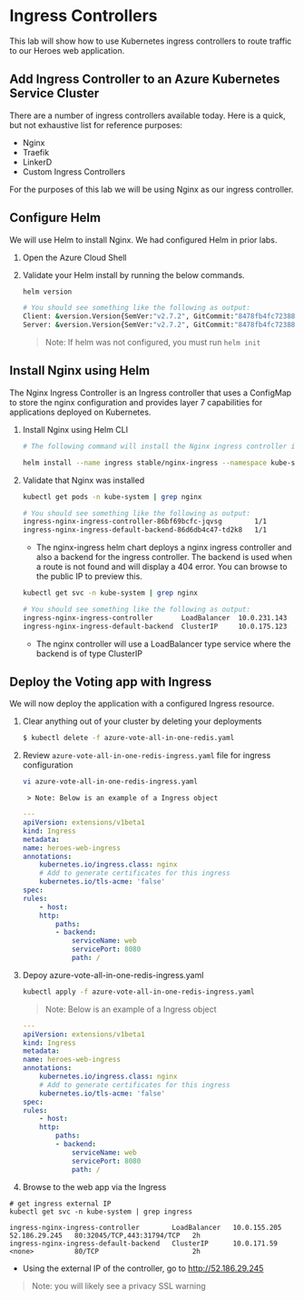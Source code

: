# Ingress Controllers

This lab will show how to use Kubernetes ingress controllers to route traffic to our Heroes web application.

## Add Ingress Controller to an Azure Kubernetes Service Cluster

There are a number of ingress controllers available today. Here is a quick, but not exhaustive list for reference purposes:

* Nginx
* Traefik
* LinkerD
* Custom Ingress Controllers

For the purposes of this lab we will be using Nginx as our ingress controller. 

## Configure Helm

We will use Helm to install Nginx. We had configured Helm in prior labs. 

1. Open the Azure Cloud Shell

2. Validate your Helm install by running the below commands.

    ``` bash
    helm version

    # You should see something like the following as output:
    Client: &version.Version{SemVer:"v2.7.2", GitCommit:"8478fb4fc723885b155c924d1c8c410b7a9444e6", GitTreeState:"clean"}
    Server: &version.Version{SemVer:"v2.7.2", GitCommit:"8478fb4fc723885b155c924d1c8c410b7a9444e6", GitTreeState:"clean"}
    ```

    > Note: If helm was not configured, you must run `helm init`

## Install Nginx using Helm

The Nginx Ingress Controller is an Ingress controller that uses a ConfigMap to store the nginx configuration and provides layer 7 capabilities for applications deployed on Kubernetes.

1. Install Nginx using Helm CLI

    ``` bash
    # The following command will install the Nginx ingress controller into the K8s cluster.

    helm install --name ingress stable/nginx-ingress --namespace kube-system
    ```

2. Validate that Nginx was installed
    
    ``` bash
    kubectl get pods -n kube-system | grep nginx

    # You should see something like the following as output:
    ingress-nginx-ingress-controller-86bf69bcfc-jqvsg        1/1       Running   0          1d
    ingress-nginx-ingress-default-backend-86d6db4c47-td2k8   1/1       Running   0          1d
    ```

    * The nginx-ingress helm chart deploys a nginx ingress controller and also a backend for the ingress controller. The backend is used when a route is not found and will display a 404 error. You can browse to the public IP to preview this. 

    ``` bash
    kubectl get svc -n kube-system | grep nginx

    # You should see something like the following as output:
    ingress-nginx-ingress-controller       LoadBalancer  10.0.231.143  52.173.190.190  80:30910/TCP,443:30480/TCP  1d
    ingress-nginx-ingress-default-backend  ClusterIP     10.0.175.123  <none>          80/TCP                      1d
    ```

    * The nginx controller will use a LoadBalancer type service where the backend is of type ClusterIP

## Deploy the Voting app with Ingress

We will now deploy the application with a configured Ingress resource.

1. Clear anything out of your cluster by deleting your deployments

    ```bash
    $ kubectl delete -f azure-vote-all-in-one-redis.yaml
    ```

2. Review `azure-vote-all-in-one-redis-ingress.yaml` file for ingress configuration
 

    ``` bash
    vi azure-vote-all-in-one-redis-ingress.yaml
    ```
    
        > Note: Below is an example of a Ingress object

    ```yaml
    ---
    apiVersion: extensions/v1beta1
    kind: Ingress
    metadata:
    name: heroes-web-ingress
    annotations:
        kubernetes.io/ingress.class: nginx
        # Add to generate certificates for this ingress
        kubernetes.io/tls-acme: 'false'
    spec:
    rules:
        - host:
        http:
            paths:
            - backend:
                serviceName: web
                servicePort: 8080
                path: /
    ```



3. Depoy azure-vote-all-in-one-redis-ingress.yaml 

    ``` bash
    kubectl apply -f azure-vote-all-in-one-redis-ingress.yaml
    ```

    > Note: Below is an example of a Ingress object

    ```yaml
    ---
    apiVersion: extensions/v1beta1
    kind: Ingress
    metadata:
    name: heroes-web-ingress
    annotations:
        kubernetes.io/ingress.class: nginx
        # Add to generate certificates for this ingress
        kubernetes.io/tls-acme: 'false'
    spec:
    rules:
        - host:
        http:
            paths:
            - backend:
                serviceName: web
                servicePort: 8080
                path: /
    ```

5. Browse to the web app via the Ingress

```
# get ingress external IP
kubectl get svc -n kube-system | grep ingress

ingress-nginx-ingress-controller        LoadBalancer   10.0.155.205   52.186.29.245   80:32045/TCP,443:31794/TCP   2h
ingress-nginx-ingress-default-backend   ClusterIP      10.0.171.59    <none>          80/TCP                       2h
```

* Using the external IP of the controller, go to http://52.186.29.245 

> Note: you will likely see a privacy SSL warning
